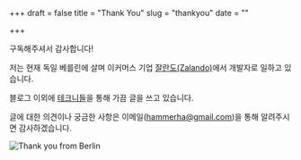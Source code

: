 +++
draft = false
title = "Thank You"
slug = "thankyou"
date = ""

+++

구독해주셔서 감사합니다!

저는 현재 독일 베를린에 살며 이커머스 기업 [잘란도(Zalando)](https://tech.zalando.com)에서 개발자로 일하고 있습니다.

블로그 이외에 [테크니들](http://techneedle.com/archives/author/sanghyun)을 통해 가끔 글을 쓰고 있습니다.

글에 대한 의견이나 궁금한 사항은 이메일(hammerha@gmail.com)을 통해 알려주시면 감사하겠습니다.

![Thank you from Berlin](/img/thank-you.jpg)

